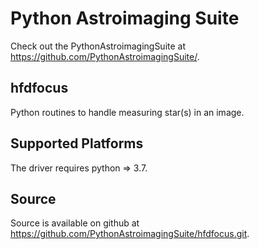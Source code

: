 Python Astroimaging Suite
=========================

Check out the PythonAstroimagingSuite at https://github.com/PythonAstroimagingSuite/.

hfdfocus
--------

Python routines to handle measuring star(s) in an image.

Supported Platforms
-------------------

The driver requires python => 3.7.

Source
------

Source is available on github at https://github.com/PythonAstroimagingSuite/hfdfocus.git.
